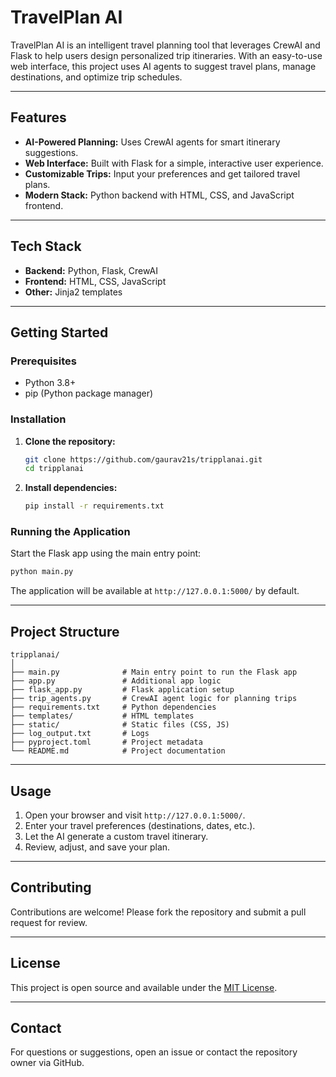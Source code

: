 # TravelPlan AI

TravelPlan AI is an intelligent travel planning tool that leverages CrewAI and Flask to help users design personalized trip itineraries. With an easy-to-use web interface, this project uses AI agents to suggest travel plans, manage destinations, and optimize trip schedules.

---

## Features

- **AI-Powered Planning:** Uses CrewAI agents for smart itinerary suggestions.
- **Web Interface:** Built with Flask for a simple, interactive user experience.
- **Customizable Trips:** Input your preferences and get tailored travel plans.
- **Modern Stack:** Python backend with HTML, CSS, and JavaScript frontend.

---

## Tech Stack

- **Backend:** Python, Flask, CrewAI
- **Frontend:** HTML, CSS, JavaScript
- **Other:** Jinja2 templates

---

## Getting Started

### Prerequisites

- Python 3.8+
- pip (Python package manager)

### Installation

1. **Clone the repository:**
   ```bash
   git clone https://github.com/gaurav21s/tripplanai.git
   cd tripplanai
   ```

2. **Install dependencies:**
   ```bash
   pip install -r requirements.txt
   ```

### Running the Application

Start the Flask app using the main entry point:

```bash
python main.py
```

The application will be available at `http://127.0.0.1:5000/` by default.

---

## Project Structure

```
tripplanai/
│
├── main.py              # Main entry point to run the Flask app
├── app.py               # Additional app logic
├── flask_app.py         # Flask application setup
├── trip_agents.py       # CrewAI agent logic for planning trips
├── requirements.txt     # Python dependencies
├── templates/           # HTML templates
├── static/              # Static files (CSS, JS)
├── log_output.txt       # Logs
├── pyproject.toml       # Project metadata
└── README.md            # Project documentation
```

---

## Usage

1. Open your browser and visit `http://127.0.0.1:5000/`.
2. Enter your travel preferences (destinations, dates, etc.).
3. Let the AI generate a custom travel itinerary.
4. Review, adjust, and save your plan.

---

## Contributing

Contributions are welcome! Please fork the repository and submit a pull request for review.

---

## License

This project is open source and available under the [MIT License](LICENSE).

---

## Contact

For questions or suggestions, open an issue or contact the repository owner via GitHub.
